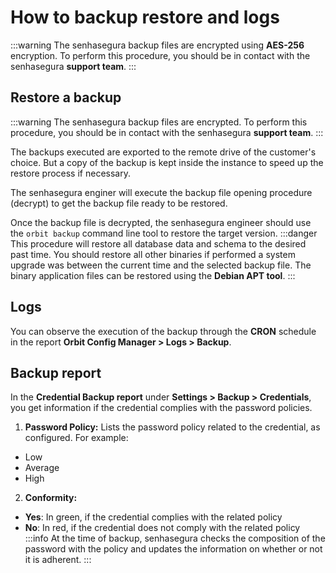 # How to backup restore and logs

:::warning
The senhasegura backup files are encrypted using **AES-256** encryption. To perform this procedure, you should be in contact with the senhasegura **support team**.
:::

## Restore a backup
:::warning
The senhasegura backup files are encrypted. To perform this procedure, you should be in contact with the senhasegura **support team**.
:::

The backups executed are exported to the remote drive of the customer's choice. But a copy of the backup is kept inside the instance to speed up the restore process if necessary.

The senhasegura enginer will execute the backup file opening procedure (decrypt) to get the backup file ready to be restored.

Once the backup file is decrypted, the senhasegura engineer should use the `orbit backup` command line tool to restore the target version.
:::danger
This procedure will restore all database data and schema to the desired past time. You should restore all other binaries if performed a system upgrade was between the current time and the selected backup file. The binary application files can be restored using the **Debian APT tool**.
:::

## Logs
You can observe the execution of the backup through the **CRON** schedule in the report **Orbit Config Manager > Logs > Backup**.

## Backup report
In the **Credential Backup report** under **Settings > Backup > Credentials**, you get information if the credential complies with the password policies.

1. **Password Policy:** Lists the password policy related to the credential, as configured. For example:
* Low
* Average
* High
2. **Conformity:**
* **Yes**: In green, if the credential complies with the related policy
* **No**: In red, if the credential does not comply with the related policy
:::info
At the time of backup, senhasegura checks the composition of the password with the policy and updates the information on whether or not it is adherent.
:::

